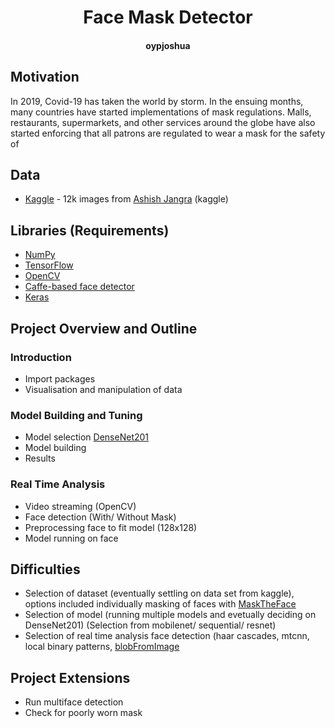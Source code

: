 <h1 align="center">Face Mask Detector</h1>
<h4 align="center">oypjoshua</h2>


## Motivation

In 2019, Covid-19 has taken the world by storm. In the ensuing months, many countries have started implementations of mask regulations. Malls, restaurants, supermarkets, and other services around the globe have also started enforcing that all patrons are regulated to wear a mask for the safety of 

## Data

- [Kaggle](https://www.kaggle.com/ashishjangra27/face-mask-12k-images-dataset) - 12k images from [Ashish Jangra](https://www.kaggle.com/ashishjangra27) (kaggle)

## Libraries (Requirements)

- [NumPy](https://numpy.org/)
- [TensorFlow](https://www.tensorflow.org/)
- [OpenCV](https://opencv.org/)
- [Caffe-based face detector](https://caffe.berkeleyvision.org/)
- [Keras](https://keras.io/)

## Project Overview and Outline

### Introduction

  - Import packages
  - Visualisation and manipulation of data

### Model Building and Tuning

  - Model selection [DenseNet201](https://www.mathworks.com/help/deeplearning/ref/densenet201.html)
  - Model building
  - Results

### Real Time Analysis

  - Video streaming (OpenCV)
  - Face detection (With/ Without Mask)
  - Preprocessing face to fit model (128x128)
  - Model running on face

## Difficulties

  - Selection of dataset (eventually settling on data set from kaggle), options included individually masking of faces with [MaskTheFace](https://github.com/aqeelanwar/MaskTheFace)
  - Selection of model (running multiple models and evetually deciding on DenseNet201) (Selection from mobilenet/ sequential/ resnet)
  - Selection of real time analysis face detection (haar cascades, mtcnn, local binary patterns, [blobFromImage](https://www.pyimagesearch.com/2017/11/06/deep-learning-opencvs-blobfromimage-works/)

## Project Extensions

  - Run multiface detection
  - Check for poorly worn mask
